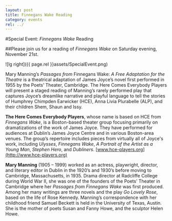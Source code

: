 ```yaml
---
layout: post
title: Finnegans Wake Reading
category: events
rel: ../
---
```


#Special Event: *Finnegans Wake* Reading

##Please join us for a reading of *Finnegans Wake* on Saturday evening, November 21st.

![lg right]({{ page.rel }}assets/SpecialEvent.png)

Mary Manning’s *Passages from* Finnegans Wake: *A Free Adaptation for the Theatre* is a theatrical adaptation of James Joyce’s novel first performed in 1955 by the Poets’ Theater, Cambridge.  The Here Comes Everybody Players will present a staged reading of Manning’s rarely performed play that captures Joyce’s dreamlike narrative and playful language to tell the stories of Humphrey Chimpden Earwicker (HCE), Anna Livia Plurabelle (ALP), and their children Shem, Shaun and Issy.

**The Here Comes Everybody Players**, whose name is based on HCE from *Finnegans Wake*, is a Boston-based theater group focusing primarily on dramatizations of the work of James Joyce.  They have performed for audiences at Dublin’s James Joyce Centre and in various Boston-area venues.  The group’s repertoire includes pieces from virtually all of Joyce's work, including *Ulysses*, *Finnegans Wake*, *A Portrait of the Artist as a Young Man*, *Stephen Hero*, and *Dubliners*. [www.hce-players.org](http://www.hce-players.org)

**Mary Manning** (1905 – 1999) worked as an actress, playwright, director, and literary editor in Dublin in the 1920’s and 1930’s before moving to Cambridge, Massachusetts, in 1935.  Drama director at Radcliffe College during World War II, she was one of the founders of the Poets’ Theater in Cambridge where her *Passages from Finnegans Wake* was first produced.  Among her many writings are three novels and the play *Go Lovely Rose*, based on the life of Rose Kennedy.  Manning’s correspondence with her childhood friend Samuel Beckett is held in the University of Texas, Austin.  She is the mother of poets Susan and Fanny Howe, and the sculptor Helen Howe.
